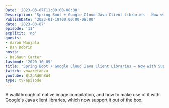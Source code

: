 ```yaml
---
Date: '2023-03-07T11:00:00-08:00'
Description: "Spring Boot + Google Cloud Java Client Libraries – Now with Support for Native Image Compilation"
PublishDate: '2023-01-18T00:00:00-08:00'
date: '2023-03-07'
episode: '11'
explicit: 'no'
guests:
- Aaron Wanjala 
- Dan Dobrin 
hosts:
- DaShaun Carter
lastmod: '2020-10-09'
title: "Spring Boot + Google Cloud Java Client Libraries – Now with Support for Native Image Compilation"
twitch: vmwaretanzu
youtube: Bl2pAd6hBW4
type: tv-episode
---
```


A walkthrough of native image compilation, and how to make use of it with Google's Java client libraries, which now support it out of the box. 